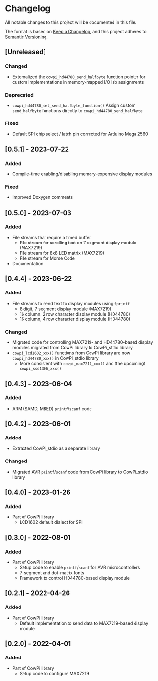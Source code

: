 # Changelog

All notable changes to this project will be documented in this file.

The format is based on [Keep a Changelog](https://keepachangelog.com/en/1.0.0/),
and this project adheres to
[Semantic Versioning](https://semver.org/spec/v2.0.0.html).

<!--

## [major.minor.patch] - yyyy-mm-dd

-->

<!--
- `Added` for new features.
- `Changed` for changes in existing functionality.
- `Deprecated` for soon-to-be removed features.
- `Removed` for now removed features.
- `Fixed` for any bug fixes.
- `Security` in case of vulnerabilities.
-->

<!--
## [TODO]
- Add `include/` directory? (more conformal to PlatformIO)
- Code for controlling SSD1306-based display modules
- File stream for OLED matrix (SSD1306)
- File stream for arbitrary Arduino Stream
- File stream for arbitrary UART
- Fix printf on Nano 33 BLE
- Fix hardware I2C on simulator (works fine on actual hardware)
- Code for chained MAX7219 modules
- tweak configuration code
- port to Raspberry Pi Pico SDK framework
- Buffer timer for ATmega4809, SAMD21
- Rename stdio setup
-->

## [Unreleased]

### Changed

- Externalized the `cowpi_hd44780_send_halfbyte` function pointer for custom implementations in memory-mapped I/O lab assignments

### Deprecated

- `cowpi_hd44780_set_send_halfbyte_function()`
  Assign custom `send_halfbyte` functions directly to `cowpi_hd44780_send_halfbyte`

### Fixed

- Default SPI chip select / latch pin corrected for Arduino Mega 2560

## [0.5.1] - 2023-07-22

### Added

- Compile-time enabling/disabling memory-expensive display modules

### Fixed

- Improved Doxygen comments

## [0.5.0] - 2023-07-03

### Added

- File streams that require a timed buffer
  - File stream for scrolling text on 7 segment display module (MAX7219)
  - File stream for 8x8 LED matrix (MAX7219)
  - File stream for Morse Code
- Documentation

## [0.4.4] - 2023-06-22

### Added

- File streams to send text to display modules using `fprintf`
  - 8 digit, 7 segment display module (MAX7219)
  - 16 column, 2 row character display module (HD44780)
  - 16 column, 4 row character display module (HD44780)

### Changed

- Migrated code for controlling MAX7219- and HD44780-based display modules migrated from CowPi library to CowPi_stdio library
- `cowpi_lcd1602_xxx()` functions from CowPi library are now `cowpi_hd44780_xxx()` in CowPi_stdio library
  - More consistent with `cowpi_max7219_xxx()` and (the upcoming) `cowpi_ssd1306_xxx()`

## [0.4.3] - 2023-06-04

### Added

- ARM (SAMD, MBED) `printf`/`scanf` code

## [0.4.2] - 2023-06-01

### Added

- Extracted CowPi_stdio as a separate library

### Changed

- Migrated AVR `printf`/`scanf` code from CowPi library to CowPi_stdio library

## [0.4.0] - 2023-01-26

### Added

- Part of CowPi library
  - LCD1602 default dialect for SPI

## [0.3.0] - 2022-08-01

### Added

- Part of CowPi library
  - Setup code to enable `printf`/`scanf` for AVR microcontrollers
  - 7-segment and dot-matrix fonts
  - Framework to control HD44780-based display module

## [0.2.1] - 2022-04-26

### Added

- Part of CowPi library
  - Default implementation to send data to MAX7219-based display module

## [0.2.0] - 2022-04-01

### Added

- Part of CowPi library
  - Setup code to configure MAX7219
